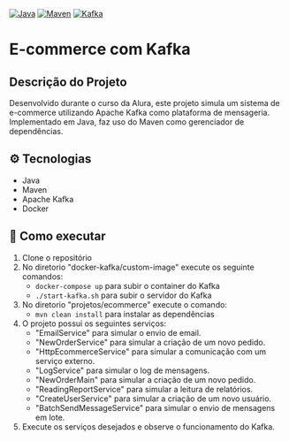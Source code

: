 [![Java](https://img.shields.io/badge/Java-ED8B00?style=for-the-badge&logo=java&logoColor=white)](https://www.oracle.com/java/technologies/javase-jdk11-downloads.html)
[![Maven](https://img.shields.io/badge/Maven-C71A36?style=for-the-badge&logo=apache-maven&logoColor=white)](https://maven.apache.org/)
[![Kafka](https://img.shields.io/badge/Kafka-231F20?style=for-the-badge&logo=apache-kafka&logoColor=white)](https://kafka.apache.org/)

# E-commerce com Kafka
## Descrição do Projeto
Desenvolvido durante o curso da Alura, este projeto simula um sistema de e-commerce utilizando Apache Kafka como plataforma de mensageria. Implementado em Java, faz uso do Maven como gerenciador de dependências.

## ⚙️ Tecnologias
- Java
- Maven
- Apache Kafka
- Docker

## 🚀 Como executar
1. Clone o repositório
2. No diretorio "docker-kafka/custom-image" execute os seguinte comandos:
    - `docker-compose up` para subir o container do Kafka
    - `./start-kafka.sh` para subir o servidor do Kafka
3. No diretorio "projetos/ecommerce" execute o comando:
    - `mvn clean install` para instalar as dependências
4. O projeto possui os seguintes serviços:
    - "EmailService" para simular o envio de email.
    - "NewOrderService" para simular a criação de um novo pedido.
    - "HttpEcommerceService" para simular a comunicação com um serviço externo.
    - "LogService" para simular o log de mensagens.
    - "NewOrderMain" para simular a criação de um novo pedido.
    - "ReadingReportService" para simular a leitura de relatórios.
    - "CreateUserService" para simular a criação de um novo usuário.
    - "BatchSendMessageService" para simular o envio de mensagens em lote.
5. Execute os serviços desejados e observe o funcionamento do Kafka.


